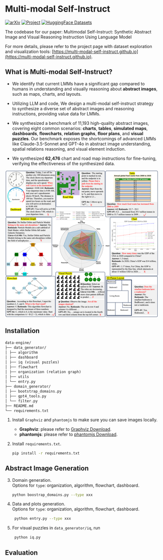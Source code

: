 
# Multi-modal Self-Instruct
[![arXiv](https://img.shields.io/badge/arXiv-Paper-b31b1b.svg)](https://github.com/zwq2018/Multi-modal-Self-instruct)
[![Project](https://img.shields.io/badge/Project-Website-blue.svg)](https://multi-modal-self-instruct.github.io)
[![HuggingFace Datasets](https://img.shields.io/badge/HuggingFace-Classic%20Smile-orange.svg)](https://huggingface.co/datasets/your_dataset_name)



The codebase for our paper: Multimodal Self-Instruct: Synthetic Abstract Image and Visual Reasoning Instruction Using Language Model

For more details, please refer to the project page with dataset exploration and visualization tools: [https://multi-modal-self-instruct.github.io](https://multi-modal-self-instruct.github.io).



## What is Multi-modal Self-Instruct?
- We identify that current LMMs have a significant gap compared to humans in understanding and visually reasoning about **abstract images**, such as maps, charts, and layouts. 

- Utilizing LLM and code, We design a multi-modal self-instruct strategy to synthesize a diverse set of abstract images and reasoning instructions, providing value data for LMMs.

- We synthesized a benchmark of 11,193 high-quality abstract images, covering eight common scenarios: **charts**, **tables**, **simulated maps**, **dashboards**, **flowcharts**, **relation graphs**, **floor plans**, and **visual puzzles**. Our benchmark exposes the shortcomings of advanced LMMs like Claude-3.5-Sonnet and GPT-4o in abstract image understanding, spatial relations reasoning, and visual element induction.

- We synthesized **62,476** chart and road map instructions for fine-tuning, verifying the effectiveness of the synthesized data.
  
![Our Benchmark](fig/figure1_final.png)


## Installation

```text
data-engine/
├── data_generator/
│ ├── algorithm
│ ├── dashboard
│ ├── iq (visual puzzles)
│ ├── flowchart
│ ├── organization (relation graph)
│ ├── utils
│ └── entry.py
├── domain_generator/
│ ├── bootstrap_domains.py
│ ├── gpt4_tools.py
│ └── filter.py
├── README.md
└── requirements.txt
```

1. Install `Graphviz` and `phantomjs` to make sure you can save images locally.
   
   - **Graphviz**: please refer to [Graphviz Download](https://graphviz.org/download/).
   - **phantomjs**: please refer to [phantomjs Download](https://phantomjs.org/download.html).

2. Install `requirements.txt`.
    ```bash
    pip install -r requirements.txt
    ```
## Abstract Image Generation
3. Domain generation.  
   Options for `type`: organization, algorithm, flowchart, dashboard.
    ```bash
    python boostrap_domains.py --type xxx
    ```
   
4. Data and plots generation.  
   Options for `type`: organization, algorithm, flowchart, dashboard.
   ```bash
    python entry.py --type xxx
    ```

5. For visual puzzles in `data_generator/iq`, run
   ```bash
    python iq.py
    ```

## Evaluation


